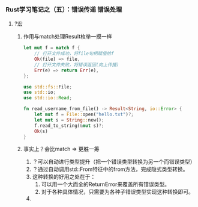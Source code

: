 ### Rust学习笔记之（五）：错误传递 错误处理

1. ?宏

   1. 作用与match处理Result枚举一摸一样

      ```rust
      let mut f = match f {
          // 打开文件成功，将file句柄赋值给f
          Ok(file) => file,
          // 打开文件失败，将错误返回(向上传播)
          Err(e) => return Err(e),
      };
      
      use std::fs::File;
      use std::io;
      use std::io::Read;
      
      fn read_username_from_file() -> Result<String, io::Error> {
          let mut f = File::open("hello.txt")?;
          let mut s = String::new();
          f.read_to_string(&mut s)?;
          Ok(s)
      }
      ```

   2. 事实上？会比match => 更胜一筹

      1. ？可以自动进行类型提升（把一个错误类型转换为另一个而错误类型）
      2. ？通过自动调用std::From特征中的from方法，完成隐式类型转换。
      3. 这种转换的好用之处在于：
         1. 可以用一个大而全的ReturnError来覆盖所有错误类型。
         2. 对于各种具体情况，只需要为各种子错误类型实现这种转换即可。
      4. 